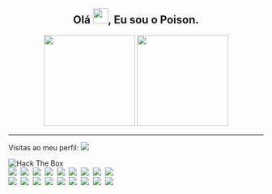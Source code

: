 ### <h2 align="center">Olá <img src="https://gist.githubusercontent.com/arunprakashpj/48aa20057048b46c6f9ba9d114a8b76f/raw/69a9d496f651091a509ea8d9913c4aef5c419afb/Hi.gif" width="30px">, Eu sou o Poison.</h2>
<p align="center">
  <img height="180em" src="https://github-readme-stats.vercel.app/api?username=poisonbatata&show_icons=true&theme=github_dark&include_all_commits=true&count_private=true"/>
  <img height="180em" src="https://github-readme-stats.vercel.app/api/top-langs/?username=poisonbatata&layout=compact&langs_count=9&theme=github_dark"/>
</p>

---
<p>Visitas ao meu perfil: <img src="https://profile-counter.glitch.me/poisonbatata/count.svg"></p> 
<img src="http://www.hackthebox.eu/badge/image/437365" alt="Hack The Box">


<div class="badges">
  <div class="dark-theme">
    <a href="https://www.linux.org/#gh-dark-mode-only"><img src="https://img.shields.io/badge/-Linux-05122A?style=flat&logo=linux" /></a>&nbsp;
    <a href="https://www.python.org/#gh-dark-mode-only"><img src="https://img.shields.io/badge/-Python-05122A?style=flat&logo=python" /></a>&nbsp;
    <a href="https://go.dev/#gh-dark-mode-only"><img src="https://img.shields.io/badge/-Go-05122A?style=flat&logo=go" /></a>&nbsp;
    <a href="https://git-scm.com/#gh-dark-mode-only"><img src="https://img.shields.io/badge/-Git-05122A?style=flat&logo=git" /></a>&nbsp;
    <a href="https://www.gnu.org/software/bash/#gh-dark-mode-only"><img src="https://img.shields.io/badge/-Bash-05122A?style=flat&logo=gnu-bash" /></a>&nbsp;
    <a href="https://www.docker.com/#gh-dark-mode-only"><img src="https://img.shields.io/badge/-Docker-05122A?style=flat&logo=docker" /></a>&nbsp;
    <a href="https://openvpn.net/#gh-dark-mode-only"><img src="https://img.shields.io/badge/-OpenVPN-05122A?style=flat&logo=openvpn" /></a>&nbsp;
    <a href="https://httpd.apache.org/#gh-dark-mode-only"><img src="https://img.shields.io/badge/-Apache-05122A?style=flat&logo=apache" /></a>&nbsp;
    <a href="https://www.nginx.com/#gh-dark-mode-only"><img src="https://img.shields.io/badge/-NGinX-05122A?style=flat&logo=nginx" /></a>&nbsp;
  </div>

  <div class="light-theme">
    <a href="https://www.linux.org/#gh-light-mode-only"><img src="https://img.shields.io/badge/-Linux-F5F5F5?style=flat&logo=linux" /></a>&nbsp;
    <a href="https://www.python.org/#gh-light-mode-only"><img src="https://img.shields.io/badge/-Python-F5F5F5?style=flat&logo=python" /></a>&nbsp;
    <a href="https://go.dev/#gh-light-mode-only"><img src="https://img.shields.io/badge/-Go-F5F5F5?style=flat&logo=go" /></a>&nbsp;
    <a href="https://git-scm.com/#gh-light-mode-only"><img src="https://img.shields.io/badge/-Git-F5F5F5?style=flat&logo=git" /></a>&nbsp;
    <a href="https://www.gnu.org/software/bash/#gh-light-mode-only"><img src="https://img.shields.io/badge/-Bash-F5F5F5?style=flat&logo=gnu-bash" /></a>&nbsp;
    <a href="https://www.docker.com/#gh-light-mode-only"><img src="https://img.shields.io/badge/-Docker-F5F5F5?style=flat&logo=docker" /></a>&nbsp;
    <a href="https://openvpn.net/#gh-light-mode-only"><img src="https://img.shields.io/badge/-OpenVPN-F5F5F5?style=flat&logo=openvpn" /></a>&nbsp;
    <a href="https://httpd.apache.org/#gh-light-mode-only"><img src="https://img.shields.io/badge/-Apache-F5F5F5?style=flat&logo=apache&logoColor=black" /></a>&nbsp;
    <a href="https://www.nginx.com/#gh-light-mode-only"><img src="https://img.shields.io/badge/-NGinX-F5F5F5?style=flat&logo=nginx&logoColor=3AA33E" /></a>&nbsp;
</div>

<!--
**poisonbatata/poisonbatata** is a ✨ _special_ ✨ repository because its `README.md` (this file) appears on your GitHub profile.

Here are some ideas to get you started:

- 🔭 I’m currently working on ...
- 🌱 I’m currently learning ...
- 👯 I’m looking to collaborate on ...
- 🤔 I’m looking for help with ...
- 💬 Ask me about ...
- 📫 How to reach me: ...
- 😄 Pronouns: ...
- ⚡ Fun fact: ...
-->
